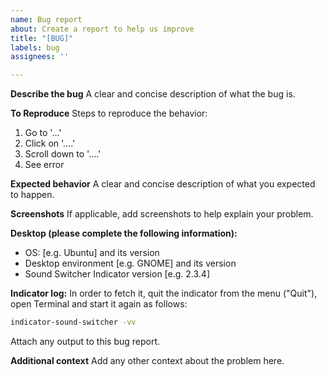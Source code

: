```yaml
---
name: Bug report
about: Create a report to help us improve
title: "[BUG]"
labels: bug
assignees: ''

---
```


**Describe the bug**
A clear and concise description of what the bug is.

**To Reproduce**
Steps to reproduce the behavior:
1. Go to '...'
2. Click on '....'
3. Scroll down to '....'
4. See error

**Expected behavior**
A clear and concise description of what you expected to happen.

**Screenshots**
If applicable, add screenshots to help explain your problem.

**Desktop (please complete the following information):**
 - OS: [e.g. Ubuntu] and its version
 - Desktop environment [e.g. GNOME] and its version
 - Sound Switcher Indicator version [e.g. 2.3.4]

**Indicator log:**
In order to fetch it, quit the indicator from the menu ("Quit"), open Terminal and start it again as follows: 
```bash
indicator-sound-switcher -vv
```
Attach any output to this bug report.

**Additional context**
Add any other context about the problem here.
